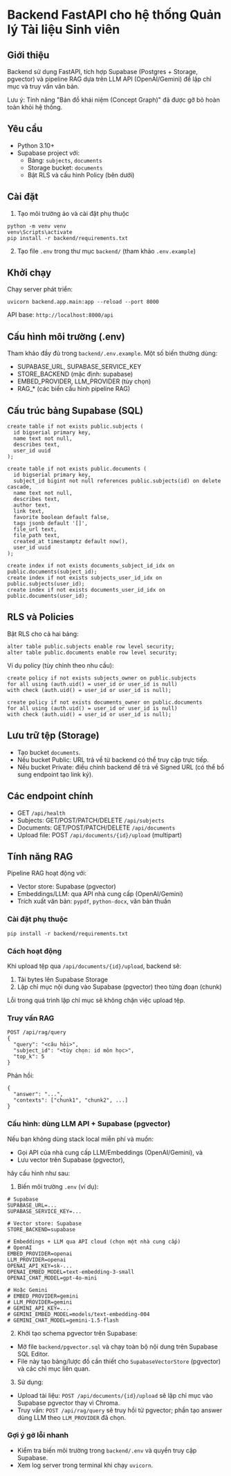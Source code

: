 # Backend FastAPI cho hệ thống Quản lý Tài liệu Sinh viên

## Giới thiệu
Backend sử dụng FastAPI, tích hợp Supabase (Postgres + Storage, pgvector) và pipeline RAG dựa trên LLM API (OpenAI/Gemini) để lập chỉ mục và truy vấn văn bản.

Lưu ý: Tính năng "Bản đồ khái niệm (Concept Graph)" đã được gỡ bỏ hoàn toàn khỏi hệ thống.

## Yêu cầu
- Python 3.10+
- Supabase project với:
  - Bảng: `subjects`, `documents`
  - Storage bucket: `documents`
  - Bật RLS và cấu hình Policy (bên dưới)

## Cài đặt
1) Tạo môi trường ảo và cài đặt phụ thuộc
```
python -m venv venv
venv\Scripts\activate
pip install -r backend/requirements.txt
```

2) Tạo file `.env` trong thư mục `backend/` (tham khảo `.env.example`)

## Khởi chạy
Chạy server phát triển:
```
uvicorn backend.app.main:app --reload --port 8000
```

API base: `http://localhost:8000/api`

## Cấu hình môi trường (.env)
Tham khảo đầy đủ trong `backend/.env.example`. Một số biến thường dùng:

- SUPABASE_URL, SUPABASE_SERVICE_KEY
- STORE_BACKEND (mặc định: supabase)
- EMBED_PROVIDER, LLM_PROVIDER (tùy chọn)
- RAG_* (các biến cấu hình pipeline RAG)

## Cấu trúc bảng Supabase (SQL)
```
create table if not exists public.subjects (
  id bigserial primary key,
  name text not null,
  describes text,
  user_id uuid
);

create table if not exists public.documents (
  id bigserial primary key,
  subject_id bigint not null references public.subjects(id) on delete cascade,
  name text not null,
  describes text,
  author text,
  link text,
  favorite boolean default false,
  tags jsonb default '[]',
  file_url text,
  file_path text,
  created_at timestamptz default now(),
  user_id uuid
);

create index if not exists documents_subject_id_idx on public.documents(subject_id);
create index if not exists subjects_user_id_idx on public.subjects(user_id);
create index if not exists documents_user_id_idx on public.documents(user_id);
```

## RLS và Policies
Bật RLS cho cả hai bảng:
```
alter table public.subjects enable row level security;
alter table public.documents enable row level security;
```
Ví dụ policy (tùy chỉnh theo nhu cầu):
```
create policy if not exists subjects_owner on public.subjects
for all using (auth.uid() = user_id or user_id is null)
with check (auth.uid() = user_id or user_id is null);

create policy if not exists documents_owner on public.documents
for all using (auth.uid() = user_id or user_id is null)
with check (auth.uid() = user_id or user_id is null);
```

## Lưu trữ tệp (Storage)
- Tạo bucket `documents`.
- Nếu bucket Public: URL trả về từ backend có thể truy cập trực tiếp.
- Nếu bucket Private: điều chỉnh backend để trả về Signed URL (có thể bổ sung endpoint tạo link ký).

## Các endpoint chính
- GET `/api/health`
- Subjects: GET/POST/PATCH/DELETE `/api/subjects`
- Documents: GET/POST/PATCH/DELETE `/api/documents`
- Upload file: POST `/api/documents/{id}/upload` (multipart)

## Tính năng RAG
Pipeline RAG hoạt động với:

- Vector store: Supabase (pgvector)
- Embeddings/LLM: qua API nhà cung cấp (OpenAI/Gemini)
- Trích xuất văn bản: `pypdf`, `python-docx`, văn bản thuần

### Cài đặt phụ thuộc

```
pip install -r backend/requirements.txt
```





### Cách hoạt động

Khi upload tệp qua `/api/documents/{id}/upload`, backend sẽ:

1. Tải bytes lên Supabase Storage
2. Lập chỉ mục nội dung vào Supabase (pgvector) theo từng đoạn (chunk)

Lỗi trong quá trình lập chỉ mục sẽ không chặn việc upload tệp.

### Truy vấn RAG

```
POST /api/rag/query
{
  "query": "<câu hỏi>",
  "subject_id": "<tùy chọn: id môn học>",
  "top_k": 5
}
```

Phản hồi:

```
{
  "answer": "...",
  "contexts": ["chunk1", "chunk2", ...]
}
```

### Cấu hình: dùng LLM API + Supabase (pgvector)

Nếu bạn không dùng stack local miễn phí và muốn:
- Gọi API của nhà cung cấp LLM/Embeddings (OpenAI/Gemini), và
- Lưu vector trên Supabase (pgvector),

hãy cấu hình như sau:

1) Biến môi trường `.env` (ví dụ):
```
# Supabase
SUPABASE_URL=...
SUPABASE_SERVICE_KEY=...

# Vector store: Supabase
STORE_BACKEND=supabase

# Embeddings + LLM qua API cloud (chọn một nhà cung cấp)
# OpenAI
EMBED_PROVIDER=openai
LLM_PROVIDER=openai
OPENAI_API_KEY=sk-...
OPENAI_EMBED_MODEL=text-embedding-3-small
OPENAI_CHAT_MODEL=gpt-4o-mini

# Hoặc Gemini
# EMBED_PROVIDER=gemini
# LLM_PROVIDER=gemini
# GEMINI_API_KEY=...
# GEMINI_EMBED_MODEL=models/text-embedding-004
# GEMINI_CHAT_MODEL=gemini-1.5-flash
```

2) Khởi tạo schema pgvector trên Supabase:
- Mở file `backend/pgvector.sql` và chạy toàn bộ nội dung trên Supabase SQL Editor.
- File này tạo bảng/lược đồ cần thiết cho `SupabaseVectorStore` (pgvector) và các chỉ mục liên quan.

3) Sử dụng:
- Upload tài liệu: `POST /api/documents/{id}/upload` sẽ lập chỉ mục vào Supabase pgvector thay vì Chroma.
- Truy vấn: `POST /api/rag/query` sẽ truy hồi từ pgvector; phần tạo answer dùng LLM theo `LLM_PROVIDER` đã chọn.

### Gợi ý gỡ lỗi nhanh
- Kiểm tra biến môi trường trong `backend/.env` và quyền truy cập Supabase.
- Xem log server trong terminal khi chạy `uvicorn`.

